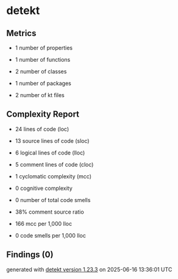 # detekt

## Metrics

* 1 number of properties

* 1 number of functions

* 2 number of classes

* 1 number of packages

* 2 number of kt files

## Complexity Report

* 24 lines of code (loc)

* 13 source lines of code (sloc)

* 6 logical lines of code (lloc)

* 5 comment lines of code (cloc)

* 1 cyclomatic complexity (mcc)

* 0 cognitive complexity

* 0 number of total code smells

* 38% comment source ratio

* 166 mcc per 1,000 lloc

* 0 code smells per 1,000 lloc

## Findings (0)

generated with [detekt version 1.23.3](https://detekt.dev/) on 2025-06-16 13:36:01 UTC
